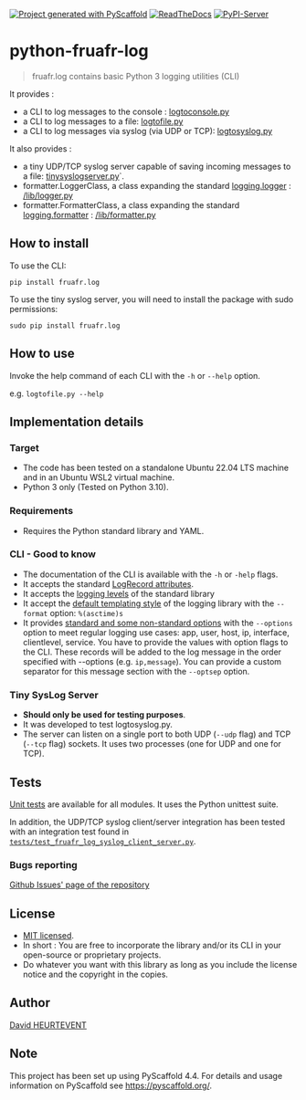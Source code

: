 <!-- These are examples of badges you might want to add to your README:
     please update the URLs accordingly

[![Built Status](https://api.cirrus-ci.com/github/<USER>/log.svg?branch=main)](https://cirrus-ci.com/github/<USER>/log)
[![Coveralls](https://img.shields.io/coveralls/github/<USER>/log/main.svg)](https://coveralls.io/r/<USER>/log)
[![Conda-Forge](https://img.shields.io/conda/vn/conda-forge/log.svg)](https://anaconda.org/conda-forge/log)
[![Monthly Downloads](https://pepy.tech/badge/log/month)](https://pepy.tech/project/log)
[![Twitter](https://img.shields.io/twitter/url/http/shields.io.svg?style=social&label=Twitter)](https://twitter.com/log)
-->
[![Project generated with PyScaffold](https://img.shields.io/badge/-PyScaffold-005CA0?logo=pyscaffold)](https://pyscaffold.org/)
[![ReadTheDocs](https://readthedocs.org/projects/log/badge/?version=latest)](https://fruafr.log.readthedocs.io/en/stable/)
[![PyPI-Server](https://img.shields.io/pypi/v/log.svg)](https://pypi.org/project/fruafr.log/)

# python-fruafr-log
> fruafr.log contains basic Python 3 logging utilities (CLI)

It provides :
- a CLI to log messages to the console : [logtoconsole.py](/src/fruafr/log/logtoconsole.py)
- a CLI to log messages to a file: [logtofile.py](/src/fruafr/log/logtofile.py)
- a CLI to log messages via syslog (via UDP or TCP): [logtosyslog.py](/src/fruafr/log/logtosyslog.py)

It also provides :
- a tiny UDP/TCP syslog server capable of saving incoming messages to a file: [tinysyslogserver.py](/src/fruafr/log/tinysyslogserver.py)`.
- formatter.LoggerClass, a class expanding the standard [logging.logger](https://docs.python.org/3/library/logging.html#logger-objects) : [/lib/logger.py](/src/fruafr/log/lib/logger.py)
- formatter.FormatterClass, a class expanding the standard [logging.formatter](https://docs.python.org/3/library/logging.html#formatter-objects) : [/lib/formatter.py](/src/fruafr/log/lib/formatter.py)

## How to install

To use the CLI:

`pip install fruafr.log`

To use the tiny syslog server, you will need to install the package with sudo permissions:

`sudo pip install fruafr.log`

## How to use

Invoke the help command of each CLI with the `-h` or `--help` option.

e.g. `logtofile.py --help`

## Implementation details

### Target
- The code has been tested on a standalone Ubuntu 22.04 LTS machine and in an Ubuntu WSL2 virtual machine.
- Python 3 only (Tested on Python 3.10).

### Requirements
- Requires the Python standard library and YAML.

### CLI - Good to know
- The documentation of the CLI is available with the `-h` or `-help` flags.
- It accepts the standard [LogRecord attributes](https://docs.python.org/3/library/logging.html#logrecord-attributes).
- It accepts the [logging levels](https://docs.python.org/3/library/logging.html#logging-levels) of the standard library
- It accept the [default templating style](https://docs.python.org/3/library/logging.html#logrecord-attributes) of the logging library with the `--format` option: `%(asctime)s`
- It provides [standard and some non-standard options](/src/fruafr/log/lib/cli_options.yaml) with the `--options` option to meet regular logging use cases: app, user, host, ip, interface, clientlevel, service. You have to provide the values with option flags to the CLI. These records will be added to the log message in the order specified with --options (e.g. `ip,message`). You can provide a custom separator for this message section with the `--optsep` option.

### Tiny SysLog Server
- **Should only be used for testing purposes**.
- It was developed to test logtosyslog.py.
- The server can listen on a single port to both UDP (`--udp` flag) and TCP (`--tcp` flag) sockets. It uses two processes (one for UDP and one for TCP).

## Tests
[Unit tests](/tests) are available for all modules. It uses the Python unittest suite.

In addition, the UDP/TCP syslog client/server integration has been tested with an integration test found in [`tests/test_fruafr_log_syslog_client_server.py`](tests/test_fruafr_log_syslog_client_server.py).

### Bugs reporting
[Github Issues' page of the repository](https://github.com/fruafr/python-fruafr-log/issues)

## License
- [MIT licensed](LICENSE.txt).
- In short : You are free to incorporate the library and/or its CLI in your open-source or proprietary projects.
- Do whatever you want with this library as long as you include the license notice and the copyright in the copies.

## Author
[David HEURTEVENT](https://github.com/dheurtev)

<!-- pyscaffold-notes -->

## Note
This project has been set up using PyScaffold 4.4. For details and usage information on PyScaffold see https://pyscaffold.org/.
